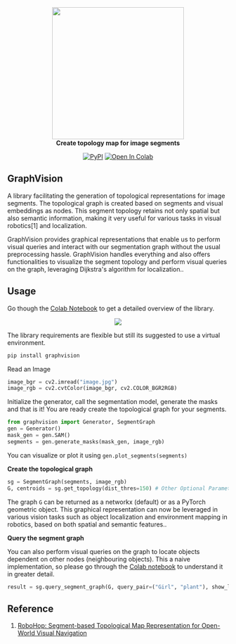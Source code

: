 
<div align="center" style="margin-bottom: 0;">
  <img src="https://github.com/mishra-18/VisionGraph/assets/155224614/3dc9e22d-2479-4f69-be7a-d47a4baa134e" width="300">
</div>
<div align="center"><b>Create topology map for image segments</b>

[![PyPI](https://img.shields.io/badge/PyPi-V0.1.2-blue.svg)](https://pypi.org/project/graphvision/) [![Open In Colab](https://colab.research.google.com/assets/colab-badge.svg)](https://colab.research.google.com/drive/1mErg7NDG8XlnrVJdVjtwzkPd-TQgAhTy?usp=sharing)
</div>


## GraphVision
A library facilitating the generation of topological representations for image segments. The topological graph is created based on segments and visual embeddings as nodes. This segment topology retains not only spatial but also semantic information, making it very useful for various tasks in visual robotics[1] and localization.

GraphVision provides graphical representations that enable us to perform visual queries and interact with our segmentation graph without the usual preprocessing hassle. GraphVision handles everything and also offers functionalities to visualize the segment topology and perform visual queries on the graph, leveraging Dijkstra's algorithm for localization..

## Usage

Go though the [Colab Notebook](https://colab.research.google.com/drive/1mErg7NDG8XlnrVJdVjtwzkPd-TQgAhTy?usp=sharing) to get a detailed overview of the library.
<div align="center" style="margin-bottom: 0;">
  <img src="https://github.com/mishra-18/VisionGraph/assets/155224614/cbd5f159-fa22-4914-85b3-91defae665ff">
</div>

The library requirements are flexible but still its suggested to use a virtual environment.
```python
pip install graphvision
```
Read an Image
```python
image_bgr = cv2.imread("image.jpg")
image_rgb = cv2.cvtColor(image_bgr, cv2.COLOR_BGR2RGB)
```
Initialize the generator, call the segmentation model, generate the masks and that is it! You are ready create the topological graph for your segments.
```python
from graphvision import Generator, SegmentGraph
gen = Generator()
mask_gen = gen.SAM()
segments = gen.generate_masks(mask_gen, image_rgb)
```
You can visualize or plot it using ```gen.plot_segments(segments)```

**Create the topological graph**
```python
sg = SegmentGraph(segments, image_rgb)
G, centroids = sg.get_topology(dist_thres=150) # Other Optional Parameters: area_percent, add_to_bbox
```

The graph ```G``` can be returned as a networkx (default) or as a PyTorch geometric object. This graphical representation can now be leveraged in various vision tasks such as object localization and environment mapping in robotics, based on both spatial and semantic features..

**Query the segment graph**

You can also perform visual queries on the graph to locate objects dependent on other nodes (neighbouring objects). This a naive implementation, so please go through the [Colab notebook](https://colab.research.google.com/drive/1mErg7NDG8XlnrVJdVjtwzkPd-TQgAhTy?usp=sharing) to understand it in greater detail.
```python
result = sg.query_segment_graph(G, query_pair=("Girl", "plant"), show_legend=True)
```
## Reference
1. [RoboHop: Segment-based Topological Map Representation for Open-World Visual Navigation
](https://oravus.github.io/RoboHop/)
